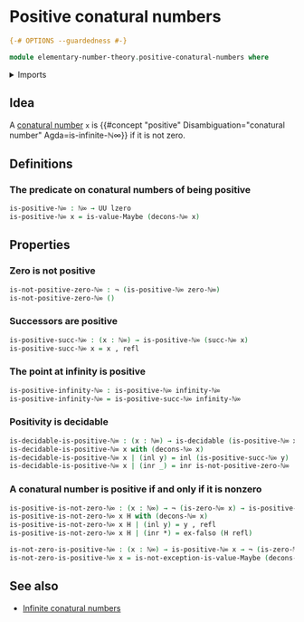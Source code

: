 # Positive conatural numbers

```agda
{-# OPTIONS --guardedness #-}

module elementary-number-theory.positive-conatural-numbers where
```

<details><summary>Imports</summary>

```agda
open import elementary-number-theory.conatural-numbers
open import elementary-number-theory.zero-conatural-numbers

open import foundation.coproduct-types
open import foundation.decidable-types
open import foundation.dependent-pair-types
open import foundation.maybe
open import foundation.negation
open import foundation.universe-levels

open import foundation-core.empty-types
open import foundation-core.identity-types
```

</details>

## Idea

A [conatural number](elementary-number-theory.conatural-numbers.md) `x` is
{{#concept "positive" Disambiguation="conatural number" Agda=is-infinite-ℕ∞}} if
it is not zero.

## Definitions

### The predicate on conatural numbers of being positive

```agda
is-positive-ℕ∞ : ℕ∞ → UU lzero
is-positive-ℕ∞ x = is-value-Maybe (decons-ℕ∞ x)
```

## Properties

### Zero is not positive

```agda
is-not-positive-zero-ℕ∞ : ¬ (is-positive-ℕ∞ zero-ℕ∞)
is-not-positive-zero-ℕ∞ ()
```

### Successors are positive

```agda
is-positive-succ-ℕ∞ : (x : ℕ∞) → is-positive-ℕ∞ (succ-ℕ∞ x)
is-positive-succ-ℕ∞ x = x , refl
```

### The point at infinity is positive

```agda
is-positive-infinity-ℕ∞ : is-positive-ℕ∞ infinity-ℕ∞
is-positive-infinity-ℕ∞ = is-positive-succ-ℕ∞ infinity-ℕ∞
```

### Positivity is decidable

```agda
is-decidable-is-positive-ℕ∞ : (x : ℕ∞) → is-decidable (is-positive-ℕ∞ x)
is-decidable-is-positive-ℕ∞ x with (decons-ℕ∞ x)
is-decidable-is-positive-ℕ∞ x | (inl y) = inl (is-positive-succ-ℕ∞ y)
is-decidable-is-positive-ℕ∞ x | (inr _) = inr is-not-positive-zero-ℕ∞
```

### A conatural number is positive if and only if it is nonzero

```agda
is-positive-is-not-zero-ℕ∞ : (x : ℕ∞) → ¬ (is-zero-ℕ∞ x) → is-positive-ℕ∞ x
is-positive-is-not-zero-ℕ∞ x H with (decons-ℕ∞ x)
is-positive-is-not-zero-ℕ∞ x H | (inl y) = y , refl
is-positive-is-not-zero-ℕ∞ x H | (inr *) = ex-falso (H refl)

is-not-zero-is-positive-ℕ∞ : (x : ℕ∞) → is-positive-ℕ∞ x → ¬ (is-zero-ℕ∞ x)
is-not-zero-is-positive-ℕ∞ x = is-not-exception-is-value-Maybe (decons-ℕ∞ x)
```

## See also

- [Infinite conatural numbers](elementary-number-theory.infinite-conatural-numbers.md)
